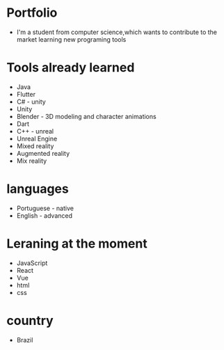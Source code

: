 # Portfolio

* I'm a student from computer science,which wants to contribute to the market learning new programing tools

# Tools already learned

* Java
* Flutter
* C# - unity
* Unity
* Blender - 3D modeling and character animations 
* Dart
* C++ - unreal
* Unreal Engine
* Mixed reality
* Augmented reality
* Mix reality

# languages
 * Portuguese - native
 * English - advanced

# Leraning at the moment 

 * JavaScript
 * React
 * Vue
 * html
 * css

# country 
 * Brazil
 
